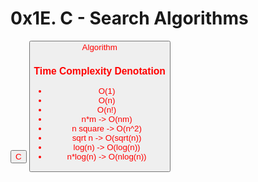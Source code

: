 <h1>0x1E. C - Search Algorithms</h1>
<button style="color: red; border-radius:5px padding: 3px;">C</button>
<button style="color: red; border-radius:5px padding: 3px;">Algorithm</buttons>

<h3> Time Complexity Denotation</h3>

- O(1)
- O(n)
- O(n!)
- n\*m -> O(nm)
- n square -> O(n^2)
- sqrt n -> O(sqrt(n))
- log(n) -> O(log(n))
- n\*log(n) -> O(nlog(n))
